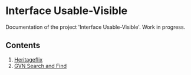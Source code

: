 # Interface Usable-Visible

Documentation of the project 'Interface Usable-Visible'. Work in progress.

## Contents

1. [Heritageflix](./heritageflix/README.md)
1. [GVN Search and Find](./gvn-search-find/README.md)
